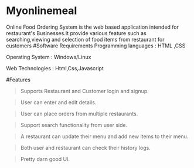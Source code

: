 # Myonlinemeal
Online Food Ordering System is the web based application intended for restaurant's Businesses.It provide various feature such as searching,viewing and selection of food items from restaurant for customers
#Software Requirements
Programming languages : HTML ,CSS

Operating System : Windows/Linux

Web Technologies : Html,Css,Javascript

#Features 

>Supports Restaurant and Customer login and signup.

>User can enter and edit details.

>User can place orders from multiple restaurants.

>Support search functionality from user side.

>A restaurant can update their menu and add new items to their menu.

>Both user and restaurant can check their history logs.

>Pretty darn good UI.
